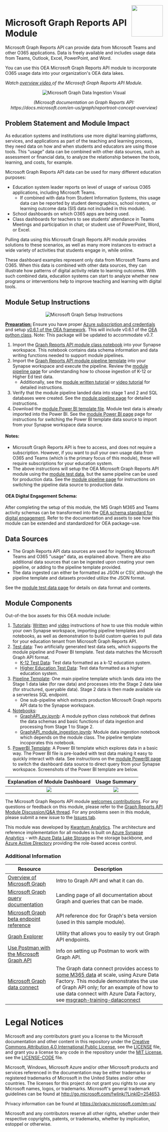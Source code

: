 <img align="right" height="100" src="https://github.com/microsoft/OpenEduAnalytics/blob/main/docs/pics/oea-logo-nobg.png">

# Microsoft Graph Reports API Module
Microsoft Graph Reports API can provide data from Microsoft Teams and other O365 applications. Data is freely available and includes usage data from Teams, Outlook, Excel, PowerPoint, and Word.

You can use this OEA Microsoft Graph Reports API module to incorporate O365 usage data into your organization's OEA data lakes.

*Watch <a href="https://youtu.be/K01h-QsMX9c" target="_blank">overview video </a> of the Microsoft Graph Reports API Module.*

<p align="center">
  <img src="https://github.com/cstohlmann/OpenEduAnalytics/blob/main/modules/module_catalog/Microsoft_Graph/docs/images/graph_data_ingestion_map.png" alt="Microsoft Graph Data Ingestion Visual"/>
</p>

 <p align="center">
 <em>
 (Microsoft documentation on Graph Reports API: https://docs.microsoft.com/en-us/graph/reportroot-concept-overview) 
 </em>
 </p>

## Problem Statement and Module Impact
As education systems and institutions use more digital learning platforms, services, and applications as part of the teaching and learning process, they need data on how and when students and educators are using those tools. This “usage” data can be combined with other data sources, such as assessment or financial data, to analyze the relationship between the tools, learning, and costs, for example. 

Microsoft Graph Reports API data can be used for many different education purposes:
  - Education system leader reports on level of usage of various O365 applications, including Microsoft Teams. 
     *	If combined with data from Student Information Systems, this usage data can be reported by student demographics, school rosters, or learning outcome data (SIS data not included in this module).
  -	School dashboards on which O365 apps are being used.
  -	Class dashboards for teachers to see students’ attendance in Teams Meetings and participation in chat; or student use of PowerPoint, Word, or Excel.  

Pulling data using this Microsoft Graph Reports API module provides solutions to these scenarios, as well as many more instances to extract a wide variety of activities that students engage in, while online. 

These dashboard examples represent only data from Microsoft Teams and O365. When this data is combined with other data sources, they can illustrate how patterns of digital activity relate to learning outcomes. With such combined data, education systems can start to analyze whether new programs or interventions help to improve teaching and learning with digital tools.  


## Module Setup Instructions

<p align="center">
  <img src="https://github.com/cstohlmann/OpenEduAnalytics/blob/main/modules/module_catalog/Microsoft_Graph/docs/images/graph_module_setup_instructions.png" alt="Microsoft Graph Setup Instructions"/>
</p>

<ins><strong>Preparation:</ins></strong> Ensure you have proper [Azure subscription and credentials](https://github.com/microsoft/OpenEduAnalytics/tree/main/framework) and setup [v0.6.1 of the OEA framework](https://github.com/microsoft/OpenEduAnalytics/tree/main/framework#setup-of-framework-assets). This will include v0.6.1 of the [OEA python class](https://github.com/microsoft/OpenEduAnalytics/blob/main/framework/synapse/notebook/OEA_py.ipynb). Note: This package will be updated to accommodate v0.7. 

1. Import the [Graph Reports API module class notebook](https://github.com/microsoft/OpenEduAnalytics/blob/main/modules/module_catalog/Microsoft_Graph/notebook/GraphAPI_py.ipynb) into your Synapse workspace. This notebook contains data schema information and data writing functions needed to support module pipelines. 
2. Import the [Graph Reports API module pipeline template](https://github.com/microsoft/OpenEduAnalytics/tree/main/modules/module_catalog/Microsoft_Graph/pipeline) into your Synapse workspace and execute the pipeline. Review the [module pipeline page](https://github.com/microsoft/OpenEduAnalytics/tree/main/modules/module_catalog/Microsoft_Graph/pipeline) for understanding how to choose ingestion of K-12 or Higher Ed test data.
     * Additionally, see the [module written tutorial](https://github.com/microsoft/OpenEduAnalytics/blob/main/modules/module_catalog/Microsoft_Graph/docs/Graph%20Reports%20API%20Module%20Tutorial.pdf) or [video tutorial](https://www.youtube.com/watch?v=K01h-QsMX9c) for detailed instructions.
3. Verify that the module pipeline landed data into stage 1 and 2 and SQL databases were created. See the [module pipeline page](https://github.com/microsoft/OpenEduAnalytics/tree/main/modules/module_catalog/Microsoft_Graph/pipeline) for detailed instructions.
4. Download the [module Power BI template file](https://github.com/microsoft/OpenEduAnalytics/tree/main/modules/module_catalog/Microsoft_Graph/powerbi). Module test data is already imported into the Power BI. See the [module Power BI page](https://github.com/microsoft/OpenEduAnalytics/tree/main/modules/module_catalog/Microsoft_Graph/powerbi) page for instructions for switching the Power BI template data source to import from your Synapse workspace data source.

#### Notes:
 - Microsoft Graph Reports API is free to access, and does not require a subscription. However, if you want to pull your own usage data from O365 and Teams (which is the primary focus of this module), these will require subscriptions for your education system.
 - The above instructions will setup the OEA Microsoft Graph Reports API module using the [module test data](https://github.com/microsoft/OpenEduAnalytics/tree/main/modules/module_catalog/Microsoft_Graph/test_data), but the same pipeline can be used for production data. See the [module pipeline page](https://github.com/microsoft/OpenEduAnalytics/tree/main/modules/module_catalog/Microsoft_Graph/pipeline) for instructions on switching the pipeline data source to production data.

#### OEA Digital Engagement Schema:

After completing the setup of this module, the MS Graph M365 and Teams activity schemas can be transformed into the [OEA schema standard for digital engagement](https://github.com/microsoft/OpenEduAnalytics/tree/main/schemas/schema_catalog/Digital_Engagement_Schema). Refer to the documentation and assets to see how this module can be extended and standardized for OEA package-use.

## Data Sources

 - The Graph Reports API data sources are used for ingesting Microsoft Teams and O365 "usage" data, as explained above. There are also additional data sources that can be ingested upon creating your own pipeline, or adding to the pipeline template provided. 
 - The data ingested can either be formatted as JSON or CSV, although the pipeline template and datasets provided utilize the JSON format. 

See the [module test data page](https://github.com/microsoft/OpenEduAnalytics/tree/main/modules/module_catalog/Microsoft_Graph/test_data) for details on data format and contents.

## Module Components
Out-of-the box assets for this OEA module include: 
1. [Tutorials](https://github.com/microsoft/OpenEduAnalytics/tree/main/modules/module_catalog/Microsoft_Graph/docs): [Written](https://github.com/microsoft/OpenEduAnalytics/blob/main/modules/module_catalog/Microsoft_Graph/docs/Graph%20Reports%20API%20Module%20Tutorial.pdf) and [video](https://www.youtube.com/watch?v=K01h-QsMX9c) instructions of how to use this module within your own Synapse workspace, importing pipeline templates and notebooks, as well as demonstration to build custom queries to pull data for your education tenant from Microsoft Graph Reports API.
2. [Test data](https://github.com/microsoft/OpenEduAnalytics/tree/main/modules/module_catalog/Microsoft_Graph/test_data): Two artificially generated test data sets, which supports the module pipeline and Power BI template. Test data matches the Microsoft Graph API format.
    - [K-12 Test Data](https://github.com/microsoft/OpenEduAnalytics/tree/main/modules/module_catalog/Microsoft_Graph/test_data/k12_test_data): Test data formatted as a k-12 education system.
    - [Higher Education Test Data](https://github.com/microsoft/OpenEduAnalytics/tree/main/modules/module_catalog/Microsoft_Graph/test_data/hed_test_data): Test data formatted as a higher education system.
3. [Pipeline Template](https://github.com/microsoft/OpenEduAnalytics/tree/main/modules/module_catalog/Microsoft_Graph/pipeline): One main pipeline template which lands data into the Stage 1 data lake (for raw data) and processes into the Stage 2 data lake (for structured, queryable data). Stage 2 data is then made available via a serverless SQL endpoint.
    - One sub-pipeline which extracts production Microsoft Graph reports API data to the Synapse workspace.
4. [Notebooks](https://github.com/microsoft/OpenEduAnalytics/tree/main/modules/module_catalog/Microsoft_Graph/notebook): 
    - [GraphAPI_py.ipynb](https://github.com/microsoft/OpenEduAnalytics/blob/main/modules/module_catalog/Microsoft_Graph/notebook/GraphAPI_py.ipynb): A module python class notebook that defines the data schemas and basic functions of data ingestion and processing from Stage 1 to Stage 2.
    - [GraphAPI_module_ingestion.ipynb](https://github.com/microsoft/OpenEduAnalytics/blob/main/modules/module_catalog/Microsoft_Graph/notebook/GraphAPI_module_ingestion.ipynb): Module data ingestion notebook which depends on the module class. The pipeline template incoporates this notebook.
5. [PowerBI Template](https://github.com/microsoft/OpenEduAnalytics/tree/main/modules/module_catalog/Microsoft_Graph/powerbi): A Power BI template which explores data in a basic way. The Power BI file is pre-loaded with test data making it easy to quickly interact with data. See instructions on the [module PowerBI page](https://github.com/microsoft/OpenEduAnalytics/tree/main/modules/module_catalog/Microsoft_Graph/powerbi) to switch the dashboard data source to direct query from your Synapse workspace. Screenshots of the Power BI template are below.

Explanation of Module Dashboard  | Usage Summary
:-------------------------:|:-------------------------:
![](https://github.com/microsoft/OpenEduAnalytics/blob/main/modules/module_catalog/Microsoft_Graph/docs/images/Graph%20API%20Explanation%20Page.png)  |  ![](https://github.com/microsoft/OpenEduAnalytics/blob/main/modules/module_catalog/Microsoft_Graph/docs/images/Graph%20API%20Dashboard%20Sample.png) 

The Microsoft Graph Reports API module [welcomes contributions](https://github.com/microsoft/OpenEduAnalytics/blob/main/docs/license/CONTRIBUTING.md). For any questions or feedback on this module, please refer to the [Graph Reports API Module Discussion/Q&A thread](https://github.com/microsoft/OpenEduAnalytics/discussions/54). For any problems seen in this module, please submit a new issue to the [Issues tab](https://github.com/microsoft/OpenEduAnalytics/issues).

This module was developed by [Kwantum Analytics](https://www.kwantumedu.com/). The architecture and reference implementation for all modules is built on [Azure Synapse Analytics](https://azure.microsoft.com/en-us/services/synapse-analytics/) - with [Azure Data Lake Storage](https://docs.microsoft.com/en-us/azure/storage/blobs/data-lake-storage-introduction) as the storage backbone, and [Azure Active Directory](https://azure.microsoft.com/en-us/services/active-directory/) providing the role-based access control.

### Additional Information
| Resource | Description |
| --- | --- |
| [Overview of Microsoft Graph](https://docs.microsoft.com/en-us/graph/overview) | Intro to Graph API and what it can do. |
| [Microsoft Graph query documentation](https://docs.microsoft.com/en-us/graph/) | Landing page of all documentation about Graph and queries that can be made. |
| [Microsoft Graph beta endpoint reference](https://docs.microsoft.com/en-us/graph/api/overview?view=graph-rest-beta) | API reference doc for Graph's beta version (used in this sample module). |
| [Graph Explorer](https://developer.microsoft.com/en-us/graph/graph-explorer) | Utility that allows you to easily try out Graph API endpoints. |
| [Use Postman with the Microsoft Graph API](https://docs.microsoft.com/en-us/graph/use-postman) | Info on setting up Postman to work with Graph API. |
| [Microsoft Graph data connect](https://docs.microsoft.com/en-us/graph/data-connect-concept-overview) | The Graph data connect provides access to [some M365 data](https://docs.microsoft.com/en-us/graph/data-connect-datasets) at scale, using Azure Data Factory. This module demonstrates the use of Graph API only; for an example of how to use data connect with Azure Data Factory, see [msgraph-training-dataconnect](https://github.com/microsoftgraph/msgraph-training-dataconnect) |

# Legal Notices
Microsoft and any contributors grant you a license to the Microsoft documentation and other content in this repository under the [Creative Commons Attribution 4.0 International Public License](https://creativecommons.org/licenses/by/4.0/legalcode), see the [LICENSE](https://github.com/microsoft/OpenEduAnalytics/blob/main/LICENSE) file, and grant you a license to any code in the repository under the [MIT License](https://opensource.org/licenses/MIT), see the [LICENSE-CODE](https://github.com/microsoft/OpenEduAnalytics/blob/main/LICENSE-CODE) file.

Microsoft, Windows, Microsoft Azure and/or other Microsoft products and services referenced in the documentation may be either trademarks or registered trademarks of Microsoft in the United States and/or other countries. The licenses for this project do not grant you rights to use any Microsoft names, logos, or trademarks. Microsoft's general trademark guidelines can be found at http://go.microsoft.com/fwlink/?LinkID=254653.

Privacy information can be found at https://privacy.microsoft.com/en-us/

Microsoft and any contributors reserve all other rights, whether under their respective copyrights, patents, or trademarks, whether by implication, estoppel or otherwise.
